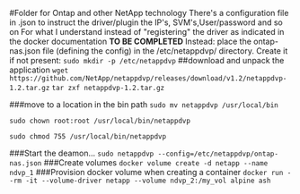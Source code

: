 #Folder for Ontap and other NetApp technology
There's a configuration file in .json to instruct the driver/plugin the IP's, SVM's,User/password and so on
For what I understand instead of "registering" the driver as indicated in the docker documentation
**TO BE COMPLETED**
Instead:
place the ontap-nas.json file (defining the config) in the /etc/netappdvp/ directory. Create it if not present: 
`sudo mkdir -p /etc/netappdvp`
##download and unpack the application
`wget https://github.com/NetApp/netappdvp/releases/download/v1.2/netappdvp-1.2.tar.gz`
`tar zxf netappdvp-1.2.tar.gz`

###move to a location in the bin path
`sudo mv netappdvp /usr/local/bin`

`sudo chown root:root /usr/local/bin/netappdvp`

`sudo chmod 755 /usr/local/bin/netappdvp`

###Start the deamon...
`sudo netappdvp --config=/etc/netappdvp/ontap-nas.json`
###Create volumes
`docker volume create -d netapp --name ndvp_1`
###Provision docker volume when creating a container
`docker run --rm -it --volume-driver netapp --volume ndvp_2:/my_vol alpine ash`
